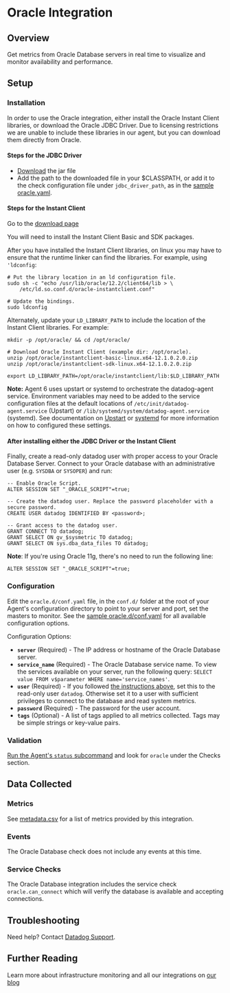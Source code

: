 # Oracle Integration

## Overview

Get metrics from Oracle Database servers in real time to visualize and monitor availability and performance.

## Setup

### Installation

In order to use the Oracle integration, either install the Oracle Instant Client libraries, or download the Oracle JDBC Driver. Due to licensing restrictions we are unable to include these libraries in our agent, but you can download them directly from Oracle.

#### Steps for the JDBC Driver

- [Download][1] the jar file
- Add the path to the downloaded file in your $CLASSPATH, or add it to the check configuration file under `jdbc_driver_path`, as in the [sample oracle.yaml][2].

#### Steps for the Instant Client

Go to the [download page][3]

You will need to install the Instant Client Basic and SDK packages.

After you have installed the Instant Client libraries, on linux you may have to ensure that the runtime linker can find the libraries. For example, using `'ldconfig`:

```
# Put the library location in an ld configuration file.
sudo sh -c "echo /usr/lib/oracle/12.2/client64/lib > \
    /etc/ld.so.conf.d/oracle-instantclient.conf"

# Update the bindings.
sudo ldconfig
```

Alternately, update your `LD_LIBRARY_PATH` to include the location of the Instant Client libraries. For example:

```
mkdir -p /opt/oracle/ && cd /opt/oracle/

# Download Oracle Instant Client (example dir: /opt/oracle).
unzip /opt/oracle/instantclient-basic-linux.x64-12.1.0.2.0.zip
unzip /opt/oracle/instantclient-sdk-linux.x64-12.1.0.2.0.zip

export LD_LIBRARY_PATH=/opt/oracle/instantclient/lib:$LD_LIBRARY_PATH
```

**Note:** Agent 6 uses upstart or systemd to orchestrate the datadog-agent service. Environment variables may need to be added to the service configuration files at the default locations of `/etc/init/datadog-agent.service` (Upstart) or `/lib/systemd/system/datadog-agent.service` (systemd). See documentation on [Upstart][4] or [systemd][5] for more information on how to configured these settings.

#### After installing either the JDBC Driver or the Instant Client

Finally, create a read-only datadog user with proper access to your Oracle Database Server. Connect to your Oracle database with an administrative user (e.g. `SYSDBA` or `SYSOPER`) and run:

```
-- Enable Oracle Script.
ALTER SESSION SET "_ORACLE_SCRIPT"=true;

-- Create the datadog user. Replace the password placeholder with a secure password.
CREATE USER datadog IDENTIFIED BY <password>;

-- Grant access to the datadog user.
GRANT CONNECT TO datadog;
GRANT SELECT ON gv_$sysmetric TO datadog;
GRANT SELECT ON sys.dba_data_files TO datadog;
```

**Note**: If you're using Oracle 11g, there's no need to run the following line:
```
ALTER SESSION SET "_ORACLE_SCRIPT"=true;
```

### Configuration

Edit the `oracle.d/conf.yaml` file, in the `conf.d/` folder at the root of your Agent's configuration directory to point to your server and port, set the masters to monitor. See the [sample oracle.d/conf.yaml][2] for all available configuration options.

Configuration Options:

* **`server`** (Required) - The IP address or hostname of the Oracle Database server.
* **`service_name`** (Required) - The Oracle Database service name. To view the services available on your server, run the following query: `SELECT value FROM v$parameter WHERE name='service_names'`.
* **`user`** (Required) - If you followed [the instructions above](#installation), set this to the read-only user `datadog`. Otherwise set it to a user with sufficient privileges to connect to the database and read system metrics.
* **`password`** (Required) - The password for the user account.
* **`tags`** (Optional) - A list of tags applied to all metrics collected. Tags may be simple strings or key-value pairs.

### Validation

[Run the Agent's `status` subcommand][6] and look for `oracle` under the Checks section.

## Data Collected

### Metrics
See [metadata.csv][7] for a list of metrics provided by this integration.

### Events
The Oracle Database check does not include any events at this time.

### Service Checks
The Oracle Database integration includes the service check `oracle.can_connect` which will verify the database is available and accepting connections.

## Troubleshooting
Need help? Contact [Datadog Support][8].

## Further Reading

Learn more about infrastructure monitoring and all our integrations on [our blog][9]

[1]: https://www.oracle.com/technetwork/database/application-development/jdbc/downloads/index.html
[2]: https://github.com/DataDog/integrations-core/blob/master/oracle/datadog_checks/oracle/data/conf.yaml.example
[3]: https://www.oracle.com/technetwork/database/features/instant-client/index.htm
[4]: http://upstart.ubuntu.com/cookbook/#environment-variables
[5]: https://www.freedesktop.org/software/systemd/man/systemd.service.html#Command%20lines
[6]: https://docs.datadoghq.com/agent/faq/agent-commands/#agent-status-and-information
[7]: https://github.com/DataDog/integrations-core/blob/master/oracle/metadata.csv
[8]: https://docs.datadoghq.com/help/
[9]: https://www.datadoghq.com/blog/
